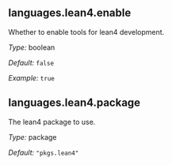 [comment]: # (Do not edit this file as it is autogenerated. Go to docs/individual-docs if you want to make edits.)


[comment]: # (Please add your documentation on top of this line)

## languages\.lean4\.enable

Whether to enable tools for lean4 development\.



*Type:*
boolean



*Default:*
` false `



*Example:*
` true `



## languages\.lean4\.package



The lean4 package to use\.



*Type:*
package



*Default:*
` "pkgs.lean4" `
